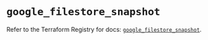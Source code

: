 # `google_filestore_snapshot`

Refer to the Terraform Registry for docs: [`google_filestore_snapshot`](https://registry.terraform.io/providers/hashicorp/google-beta/5.22.0/docs/resources/google_filestore_snapshot).
